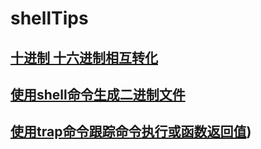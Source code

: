 # shellTips

## [十进制 十六进制相互转化](hex2dec.sh)

## [使用shell命令生成二进制文件](trCmd.sh)

## [使用trap命令跟踪命令执行或函数返回值](trapCmd.sh))